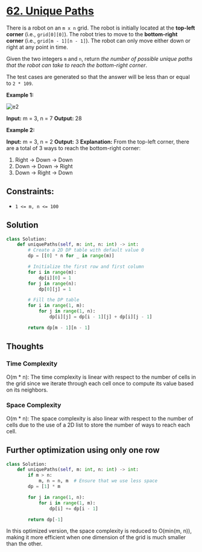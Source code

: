 # [62. Unique Paths](https://leetcode.com/problems/unique-paths/)

There is a robot on an `m x n` grid. The robot is initially located at the **top-left corner** (i.e., `grid[0][0]`). The robot tries to move to the **bottom-right corner** (i.e., `grid[m - 1][n - 1]`). The robot can only move either down or right at any point in time.

Given the two integers `m` and `n`, return *the number of possible unique paths that the robot can take to reach the bottom-right corner*.

The test cases are generated so that the answer will be less than or equal to `2 * 109`.

**Example 1:**

![e2](https://assets.leetcode.com/uploads/2018/10/22/robot_maze.png)

**Input:** m = 3, n = 7
**Output:** 28

**Example 2:**

**Input:** m = 3, n = 2
**Output:** 3
**Explanation:** From the top-left corner, there are a total of 3 ways to reach the bottom-right corner:

1. Right -> Down -> Down
2. Down -> Down -> Right
3. Down -> Right -> Down

## **Constraints:**

- `1 <= m, n <= 100`

## Solution

```python
class Solution:
    def uniquePaths(self, m: int, n: int) -> int:
        # Create a 2D DP table with default value 0
        dp = [[0] * n for _ in range(m)]

        # Initialize the first row and first column
        for i in range(m):
            dp[i][0] = 1
        for j in range(n):
            dp[0][j] = 1

        # Fill the DP table
        for i in range(1, m):
            for j in range(1, n):
                dp[i][j] = dp[i - 1][j] + dp[i][j - 1]

        return dp[m - 1][n - 1]

```

## Thoughts

### Time Complexity

O(m \* n): The time complexity is linear with respect to the number of cells in the grid since we iterate through each cell once to compute its value based on its neighbors.

### Space Complexity

O(m \* n): The space complexity is also linear with respect to the number of cells due to the use of a 2D list to store the number of ways to reach each cell.

## Further optimization using only one row

```python
class Solution:
    def uniquePaths(self, m: int, n: int) -> int:
        if m > n:
            m, n = n, m  # Ensure that we use less space
        dp = [1] * m

        for j in range(1, n):
            for i in range(1, m):
                dp[i] += dp[i - 1]

        return dp[-1]
```

In this optimized version, the space complexity is reduced to O(min(m, n)), making it more efficient when one dimension of the grid is much smaller than the other.

